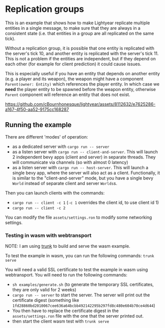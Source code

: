 # Replication groups

This is an example that shows how to make Lightyear replicate multiple entities in a single message,
to make sure that they are always in a consistent state (i.e. that entities in a group are all replicated on the same
tick).

Without a replication group, it is possible that one entity is replicated with the server's tick 10, and another entity
is replicated with the server's tick 11. This is not a problem if the entities are independent, but if they depend on
each other (for example
for client prediction) it could cause issues.

This is especially useful if you have an entity that depends on another entity (e.g. a player and its weapon),
the weapon might have a component `Parent(owner: Entity)` which references the player entity.
In which case we **need** the player entity to be spawned before the weapon entity, otherwise `Parent` component
will reference an entity that does not exist.

https://github.com/cBournhonesque/lightyear/assets/8112632/e7625286-a167-4f50-aa52-9175cc168287

## Running the example

There are different 'modes' of operation:

- as a dedicated server with `cargo run -- server`
- as a listen server with `cargo run -- client-and-server`. This will launch 2 independent bevy apps (client and server) in
  separate threads.
  They will communicate via channels (so with almost 0 latency)
- as a listen server with `cargo run -- host-server`. This will launch a single bevy app, where the server will also act
  as a client. Functionally, it is similar to the "client-and-server" mode, but you have a single bevy `World` instead of
  separate client and server `Worlds`s.

Then you can launch clients with the commands:

- `cargo run -- client -c 1` (`-c 1` overrides the client id, to use client id 1)
- `cargo run -- client -c 2`

You can modify the file `assets/settings.ron` to modify some networking settings.

### Testing in wasm with webtransport

NOTE: I am using [trunk](https://trunkrs.dev/) to build and serve the wasm example.

To test the example in wasm, you can run the following commands: `trunk serve`

You will need a valid SSL certificate to test the example in wasm using webtransport. You will need to run the following
commands:

- `sh examples/generate.sh` (to generate the temporary SSL certificates, they are only valid for 2 weeks)
- `cargo run -- server` to start the server. The server will print out the certificate digest (something
  like `1fd28860bd2010067cee636a64bcbb492142295b297fd8c480e604b70ce4d644`)
- You then have to replace the certificate digest in the `assets/settings.ron` file with the one that the server printed
  out.
- then start the client wasm test with `trunk serve`
